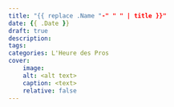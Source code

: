 ```yaml
---
title: "{{ replace .Name "-" " " | title }}"
date: {{ .Date }}
draft: true
description: 
tags:
categories: L'Heure des Pros
cover:
    image: 
    alt: <alt text>
    caption: <text>
    relative: false
---
```


